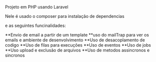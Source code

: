 Projeto em PHP usando Laravel

Nele é usado o composer para instalação de dependencias 

e as seguintes funcinalidades:

**Envio de email a partir de um template
**uso do mailTrap para ver os emails e ambiente de desenvolvimento
**Uso de desacoplamento de codigo 
**Uso de filas para execuções
**Uso de eventos 
**Uso de jobs
**Uso upload e exclusão de arquivos
**Uso de metodos assincronos e sincronos

